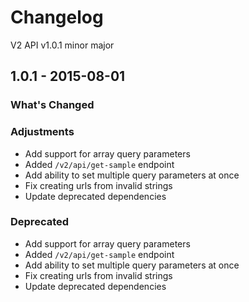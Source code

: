 # Changelog

V2 API v1.0.1 minor major

## 1.0.1 - 2015-08-01

### What's Changed

### Adjustments

- Add support for array query parameters
- Added `/v2/api/get-sample` endpoint
- Add ability to set multiple query parameters at once
- Fix creating urls from invalid strings
- Update deprecated dependencies

### Deprecated

- Add support for array query parameters
- Added `/v2/api/get-sample` endpoint
- Add ability to set multiple query parameters at once
- Fix creating urls from invalid strings
- Update deprecated dependencies
